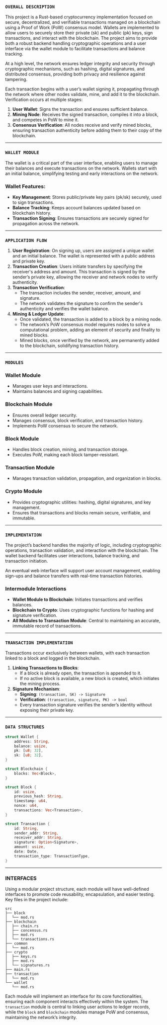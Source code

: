 ### **`OVERALL DESCRIPTION`**

This project is a Rust-based cryptocurrency implementation focused on secure, decentralized, and verifiable transactions managed on a blockchain using a Proof of Work (PoW) consensus model. Wallets are implemented to allow users to securely store their private (sk) and public (pk) keys, sign transactions, and interact with the blockchain. The project aims to provide both a robust backend handling cryptographic operations and a user interface via the wallet module to facilitate transactions and balance tracking.

At a high level, the network ensures ledger integrity and security through cryptographic mechanisms, such as hashing, digital signatures, and distributed consensus, providing both privacy and resilience against tampering.

Each transaction begins with a user’s wallet signing it, propagating through the network where other nodes validate, mine, and add it to the blockchain. Verification occurs at multiple stages:

1. **User Wallet**: Signs the transaction and ensures sufficient balance.
2. **Mining Node**: Receives the signed transaction, compiles it into a block, and competes in PoW to mine it.
3. **Consensus Verification**: All nodes receive and verify mined blocks, ensuring transaction authenticity before adding them to their copy of the blockchain.

---

### **`WALLET MODULE`**

The wallet is a critical part of the user interface, enabling users to manage their balances and execute transactions on the network. Wallets start with an initial balance, simplifying testing and early interactions on the network.

### Wallet Features:

- **Key Management**: Stores public/private key pairs (pk/sk) securely, used to sign transactions.
- **Balance Tracking**: Keeps account balances updated based on blockchain history.
- **Transaction Signing**: Ensures transactions are securely signed for propagation across the network.

---

### **`APPLICATION FLOW`**

1. **User Registration**: On signing up, users are assigned a unique wallet and an initial balance. The wallet is represented with a public address and private key.
2. **Transaction Creation**: Users initiate transfers by specifying the receiver's address and amount. This transaction is signed by the sender’s private key, allowing the receiver and network nodes to verify authenticity.
3. **Transaction Verification**:
    - The transaction includes the sender, receiver, amount, and signature.
    - The network validates the signature to confirm the sender's authenticity and verifies the wallet balance.
4. **Mining & Ledger Update**:
    - Once validated, the transaction is added to a block by a mining node.
    - The network’s PoW consensus model requires nodes to solve a computational problem, adding an element of security and finality to mined blocks.
    - Mined blocks, once verified by the network, are permanently added to the blockchain, solidifying transaction history.

---

### **`MODULES`**

### **Wallet Module**

- Manages user keys and interactions.
- Maintains balances and signing capabilities.

### **Blockchain Module**

- Ensures overall ledger security.
- Manages consensus, block verification, and transaction history.
- Implements PoW consensus to secure the network.

### **Block Module**

- Handles block creation, mining, and transaction storage.
- Executes PoW, making each block tamper-resistant.

### **Transaction Module**

- Manages transaction validation, propagation, and organization in blocks.

### **Crypto Module**

- Provides cryptographic utilities: hashing, digital signatures, and key management.
- Ensures that transactions and blocks remain secure, verifiable, and immutable.

---

### **`IMPLEMENTATION`**

The project’s backend handles the majority of logic, including cryptographic operations, transaction validation, and interaction with the blockchain. The wallet backend facilitates user interactions, balance tracking, and transaction initiation.

An eventual web interface will support user account management, enabling sign-ups and balance transfers with real-time transaction histories.

### **Intermodule Interactions**

- **Wallet Module to Blockchain**: Initiates transactions and verifies balances.
- **Blockchain to Crypto**: Uses cryptographic functions for hashing and signature verification.
- **All Modules to Transaction Module**: Central to maintaining an accurate, immutable record of transactions.

---

### **`TRANSACTION IMPLEMENTATION`**

Transactions occur exclusively between wallets, with each transaction linked to a block and logged in the blockchain.

1. **Linking Transactions to Blocks**:
    - If a block is already open, the transaction is appended to it.
    - If no active block is available, a new block is created, which initiates the mining process.
2. **Signature Mechanism**:
    - **Signing**: `(transaction, SK) -> Signature`
    - **Verification**: `(transaction, signature, PK) -> bool`
    - Every transaction signature verifies the sender’s identity without exposing their private key.

---

### **`DATA STRUCTURES`**

```rust
struct Wallet {
    address: String,
    balance: usize,
    pk: [u8; 32],
    sk: [u8; 32],
}

```

```rust
struct Blockchain {
    blocks: Vec<Block>,
}

```

```rust
struct Block {
    id: usize,
    previous_hash: String,
    timestamp: u64,
    nonce: u64,
    transactions: Vec<Transaction>,
}

```

```rust
struct Transaction {
    id: String,
    sender_addr: String,
    receiver_addr: String,
    signature: Option<Signature>,
    amount: usize,
    date: Date,
    transaction_type: TransactionType,
}

```

---

### **INTERFACES**

Using a modular project structure, each module will have well-defined interfaces to promote code reusability, encapsulation, and easier testing. Key files in the project include:

```
src
├── block
│  └── mod.rs
├── blockchain
│  ├── chain.rs
│  ├── concensus.rs
│  ├── mod.rs
│  └── transactions.rs
├── common
│  └── mod.rs
├── crypto
│  ├── keys.rs
│  ├── mod.rs
│  └── signatures.rs
├── main.rs
├── transaction
│  └── mod.rs
└── wallet
   └── mod.rs

```

Each module will implement an interface for its core functionalities, ensuring each component interacts effectively within the system. The `transaction` module is central to linking user actions to ledger records, while the `block` and `blockchain` modules manage PoW and consensus, maintaining the network’s integrity.
